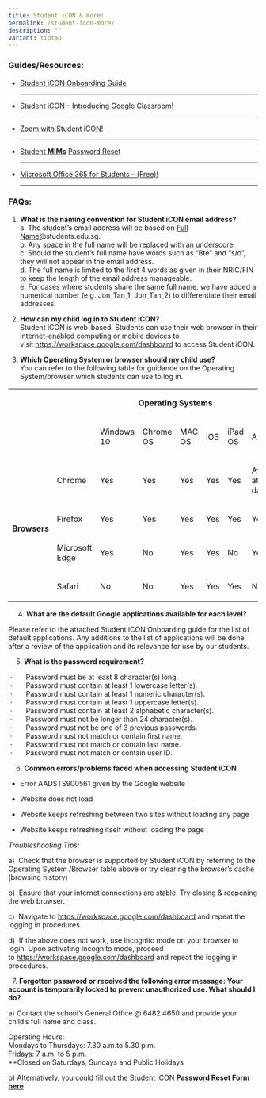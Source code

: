 ```yaml
---
title: Student iCON & more!
permalink: /student-icon-more/
description: ""
variant: tiptap
---
```

<p></p>
<h3>Guides/Resources:</h3>
<ul data-tight="true" class="tight">
<li>
<p><a href="/files/Student-iCON-Onboarding-Guide.pdf" rel="noopener noreferrer nofollow" target="_blank">Student iCON Onboarding Guide</a>
</p>
<hr>
</li>
<li>
<p><a href="/files/Student-iCON-Introducing-Google-Classroom.pdf" rel="noopener noreferrer nofollow" target="_blank">Student iCON – Introducing&nbsp;Google&nbsp;Classroom!</a>
</p>
<hr>
</li>
<li>
<p><a href="/files/Student_Zoom_Onboarding_Guide.pdf" rel="noopener noreferrer nofollow" target="_blank">Zoom&nbsp;with Student iCON!</a>
</p>
<hr>
</li>
<li>
<p><a href="https://form.gov.sg/622591f0b89fad0012ff253c" rel="noopener noreferrer nofollow" target="_blank">Student&nbsp;</a><strong><a href="https://form.gov.sg/622591f0b89fad0012ff253c" rel="noopener noreferrer nofollow" target="_blank">MIMs</a></strong>
<a href="https://form.gov.sg/622591f0b89fad0012ff253c" rel="noopener noreferrer nofollow" target="_blank">Password Reset</a>
</p>
<hr>
</li>
<li>
<p><a href="/files/Microsoft_Office_365_ProPlus_Apps_Student_Guide.pdf" rel="noopener noreferrer nofollow" target="_blank">Microsoft Office 365 for Students – (Free)!</a>
</p>
<hr>
</li>
</ul>
<h3>FAQs:</h3>
<ol data-tight="true" class="tight">
<li>
<p><strong>What is the naming convention for Student iCON email address?</strong>
<br>a. The student’s email address will be based on <u>Full Name</u>@students.edu.sg.
<br>b. Any space in the full name will be replaced with an underscore.
<br>c. Should the student’s full name have words such as “Bte” and “s/o”,
they will not appear in the email address.
<br>d. The full name is limited to the first 4 words as given in their NRIC/FIN
to keep the length of the email address manageable.
<br>e. For cases where students share the same full name, we have added a
numerical number (e.g. Jon_Tan_1, Jon_Tan_2) to differentiate their email
addresses.</p>
</li>
<li>
<p><strong>How can my child log in to Student iCON?</strong>
<br>Student iCON is web-based. Students can use their web browser in their
internet-enabled computing or mobile devices to visit&nbsp;<a href="https://workspace.google.com/dashboard" rel="noopener noreferrer nofollow" target="_blank">https://workspace.google.com/dashboard</a>&nbsp;to
access Student iCON.</p>
</li>
<li>
<p><strong>Which Operating System or browser should my child use?</strong>
<br>You can refer to the following table for guidance on the Operating System/browser
which students can use to log in.&nbsp;</p>
</li>
</ol>
<table>
<tbody>
<tr>
<td rowspan="1" colspan="1">
<p>&nbsp;</p>
</td>
<td rowspan="1" colspan="1">
<p>&nbsp;</p>
</td>
<td rowspan="1" colspan="6">
<p><strong>&nbsp; &nbsp; &nbsp; &nbsp; &nbsp; &nbsp; &nbsp; &nbsp; &nbsp; Operating Systems</strong>
</p>
</td>
</tr>
<tr>
<td rowspan="1" colspan="1">
<p>&nbsp;</p>
</td>
<td rowspan="1" colspan="1">
<p>&nbsp;</p>
</td>
<td rowspan="1" colspan="1">
<p>Windows 10</p>
</td>
<td rowspan="1" colspan="1">
<p>Chrome OS</p>
</td>
<td rowspan="1" colspan="1">
<p>MAC OS</p>
</td>
<td rowspan="1" colspan="1">
<p>iOS</p>
</td>
<td rowspan="1" colspan="1">
<p>iPad OS</p>
</td>
<td rowspan="1" colspan="1">
<p>Android</p>
</td>
</tr>
<tr>
<td rowspan="4" colspan="1">
<p><strong>Browsers</strong>
</p>
</td>
<td rowspan="1" colspan="1">
<p>Chrome</p>
</td>
<td rowspan="1" colspan="1">
<p>Yes</p>
</td>
<td rowspan="1" colspan="1">
<p>Yes</p>
</td>
<td rowspan="1" colspan="1">
<p>Yes</p>
</td>
<td rowspan="1" colspan="1">
<p>Yes</p>
</td>
<td rowspan="1" colspan="1">
<p>Yes</p>
</td>
<td rowspan="1" colspan="1">
<p>Available at a later date</p>
</td>
</tr>
<tr>
<td rowspan="1" colspan="1">
<p>Firefox</p>
</td>
<td rowspan="1" colspan="1">
<p>Yes</p>
</td>
<td rowspan="1" colspan="1">
<p>Yes</p>
</td>
<td rowspan="1" colspan="1">
<p>Yes</p>
</td>
<td rowspan="1" colspan="1">
<p>Yes</p>
</td>
<td rowspan="1" colspan="1">
<p>Yes</p>
</td>
<td rowspan="1" colspan="1">
<p>Yes</p>
</td>
</tr>
<tr>
<td rowspan="1" colspan="1">
<p>Microsoft Edge</p>
</td>
<td rowspan="1" colspan="1">
<p>Yes</p>
</td>
<td rowspan="1" colspan="1">
<p>No</p>
</td>
<td rowspan="1" colspan="1">
<p>Yes</p>
</td>
<td rowspan="1" colspan="1">
<p>Yes</p>
</td>
<td rowspan="1" colspan="1">
<p>No</p>
</td>
<td rowspan="1" colspan="1">
<p>Yes</p>
</td>
</tr>
<tr>
<td rowspan="1" colspan="1">
<p>Safari</p>
</td>
<td rowspan="1" colspan="1">
<p>No</p>
</td>
<td rowspan="1" colspan="1">
<p>No</p>
</td>
<td rowspan="1" colspan="1">
<p>Yes</p>
</td>
<td rowspan="1" colspan="1">
<p>Yes</p>
</td>
<td rowspan="1" colspan="1">
<p>Yes</p>
</td>
<td rowspan="1" colspan="1">
<p>No</p>
</td>
</tr>
</tbody>
</table>
<p>&nbsp; &nbsp; &nbsp;4.&nbsp;<strong>What are the default Google applications available for each level?</strong>
</p>
<p>Please refer to the attached Student iCON Onboarding guide for the list
of default applications. Any additions to the list of applications will
be done after a review of the application and its relevance for use by
our students.</p>
<p>&nbsp; &nbsp; 5.&nbsp;<strong>What is the password requirement?</strong>&nbsp;</p>
<p>&nbsp;·&nbsp;&nbsp;&nbsp;&nbsp;&nbsp;&nbsp; Password must be at least
8 character(s) long.
<br>&nbsp;·&nbsp;&nbsp;&nbsp;&nbsp;&nbsp;&nbsp; Password must contain at least
1 lowercase letter(s).
<br>&nbsp;·&nbsp;&nbsp;&nbsp;&nbsp;&nbsp;&nbsp; Password must contain at least
1 numeric character(s).
<br>&nbsp;·&nbsp;&nbsp;&nbsp;&nbsp;&nbsp;&nbsp; Password must contain at least
1 uppercase letter(s).
<br>&nbsp;·&nbsp;&nbsp;&nbsp;&nbsp;&nbsp;&nbsp; Password must contain at least
2 alphabetic character(s).
<br>&nbsp;·&nbsp;&nbsp;&nbsp;&nbsp;&nbsp;&nbsp; Password must not be longer
than 24 character(s).
<br>&nbsp;·&nbsp;&nbsp;&nbsp;&nbsp;&nbsp;&nbsp; Password must not be one of
3 previous passwords.
<br>&nbsp;·&nbsp;&nbsp;&nbsp;&nbsp;&nbsp;&nbsp; Password must not match or
contain first name.
<br>&nbsp;·&nbsp;&nbsp;&nbsp;&nbsp;&nbsp;&nbsp; Password must not match or
contain last name.
<br>&nbsp;·&nbsp;&nbsp;&nbsp;&nbsp;&nbsp;&nbsp; Password must not match or
contain user ID.&nbsp;</p>
<p>&nbsp; &nbsp; 6.&nbsp;<strong>Common errors/problems faced when accessing Student iCON</strong>
</p>
<ul data-tight="true" class="tight">
<li>
<p>Error&nbsp;AADSTS900561&nbsp;given by the Google website</p>
</li>
<li>
<p>Website does not load</p>
</li>
<li>
<p>Website keeps refreshing between two sites without loading any page</p>
</li>
<li>
<p>Website keeps refreshing itself without loading the page</p>
</li>
</ul>
<p><em>Troubleshooting Tips:</em>&nbsp;</p>
<p>a)&nbsp; Check that the browser is supported by Student iCON by referring
to the Operating System /Browser table above or try clearing the browser’s
cache (browsing history)</p>
<p>b)&nbsp; Ensure that your internet connections are stable. Try closing
&amp; reopening the web browser.&nbsp;</p>
<p>c)&nbsp; Navigate to&nbsp;<a href="https://workspace.google.com/dashboard" rel="noopener noreferrer nofollow" target="_blank">https://workspace.google.com/dashboard</a>&nbsp;and
repeat the logging in procedures.</p>
<p>d)&nbsp; If the above does not work, use Incognito mode on your browser
to login. Upon activating Incognito mode, proceed to&nbsp;<a href="https://workspace.google.com/dashboard" rel="noopener noreferrer nofollow" target="_blank">https://workspace.google.com/dashboard</a>&nbsp;and
repeat the logging in procedures.</p>
<p>&nbsp; 7.&nbsp;<strong>Forgotten password or</strong>&nbsp;<strong>received the following error message: Your account is temporarily locked to prevent unauthorized use. What should I do?</strong>
</p>
<p>a) Contact the school’s General Office @ 6482 4650 and provide your child’s
full name and class.&nbsp;</p>
<p>Operating Hours:&nbsp;&nbsp;
<br>Mondays to Thursdays: 7.30 a.m.to 5.30 p.m.
<br>Fridays: 7 a.m. to 5 p.m.
<br>**Closed&nbsp;on Saturdays, Sundays and Public Holidays</p>
<p>b) Alternatively, you could fill out the Student iCON&nbsp;<strong><a href="https://form.gov.sg/622591f0b89fad0012ff253c" rel="noopener noreferrer nofollow" target="_blank">Password Reset Form here</a></strong>
</p>
